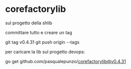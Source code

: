 # corefactorylib

sul progetto della shlib 

committare tutto e creare un tag

git tag v0.4.31
git push origin --tags


 

 

per caricare la lib sul progetto devops:

go get github.com/pasqualepunzo/corefactorylib@v0.4.31

